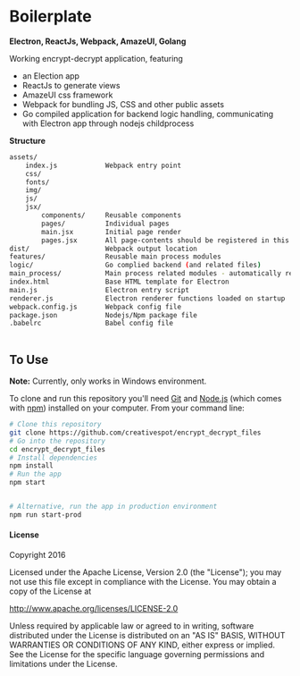 # Boilerplate

**Electron, ReactJs, Webpack, AmazeUI, Golang**

Working encrypt-decrypt application, featuring
- an Election app
- ReactJs to generate views
- AmazeUI css framework
- Webpack for bundling JS, CSS and other public assets
- Go compiled application for backend logic handling, communicating with Electron app through nodejs childprocess

**Structure**

```bash
assets/
    index.js            Webpack entry point
    css/
    fonts/
    img/
    js/
    jsx/
        components/     Reusable components
        pages/          Individual pages
        main.jsx        Initial page render
        pages.jsx       All page-contents should be registered in this file
dist/                   Webpack output location
features/               Reusable main process modules
logic/                  Go complied backend (and related files)
main_process/           Main process related modules - automatically required on Electron startup
index.html              Base HTML template for Electron
main.js                 Electron entry script
renderer.js             Electron renderer functions loaded on startup
webpack.config.js       Webpack config file
package.json            Nodejs/Npm package file
.babelrc                Babel config file
    
```


## To Use

**Note:** Currently, only works in Windows environment. 

To clone and run this repository you'll need [Git](https://git-scm.com) and [Node.js](https://nodejs.org/en/download/) (which comes with [npm](http://npmjs.com)) installed on your computer. From your command line:

```bash
# Clone this repository
git clone https://github.com/creativespot/encrypt_decrypt_files
# Go into the repository
cd encrypt_decrypt_files
# Install dependencies
npm install
# Run the app
npm start


# Alternative, run the app in production environment
npm run start-prod
```


#### License

Copyright 2016

Licensed under the Apache License, Version 2.0 (the "License");
you may not use this file except in compliance with the License.
You may obtain a copy of the License at

http://www.apache.org/licenses/LICENSE-2.0

Unless required by applicable law or agreed to in writing, software
distributed under the License is distributed on an "AS IS" BASIS,
WITHOUT WARRANTIES OR CONDITIONS OF ANY KIND, either express or implied.
See the License for the specific language governing permissions and
limitations under the License.
